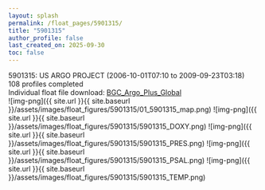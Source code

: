 ```yaml
---
layout: splash
permalink: /float_pages/5901315/
title: "5901315"
author_profile: false
last_created_on: 2025-09-30
toc: false
---
```

 
5901315: US ARGO PROJECT (2006-10-01T07:10 to 2009-09-23T03:18)\
108 profiles completed\
Individual float file download: [BGC_Argo_Plus_Global](https://ftp.soest.hawaii.edu/bgc_argo_plus/Individual_Floats/outliers_removed/5901315_Sprof_processed.nc)\
![img-png]({{ site.url }}{{ site.baseurl }}/assets/images/float_figures/5901315/01_5901315_map.png)
![img-png]({{ site.url }}{{ site.baseurl }}/assets/images/float_figures/5901315/5901315_DOXY.png)
![img-png]({{ site.url }}{{ site.baseurl }}/assets/images/float_figures/5901315/5901315_PRES.png)
![img-png]({{ site.url }}{{ site.baseurl }}/assets/images/float_figures/5901315/5901315_PSAL.png)
![img-png]({{ site.url }}{{ site.baseurl }}/assets/images/float_figures/5901315/5901315_TEMP.png)
